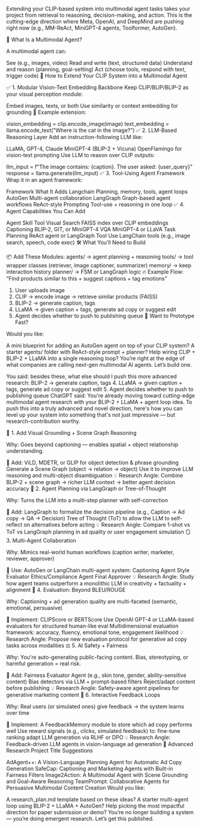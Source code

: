 Extending your CLIP-based system into multimodal agent tasks takes your project from retrieval to reasoning, decision-making, and action. This is the cutting-edge direction where Meta, OpenAI, and DeepMind are pushing right now (e.g., MM-ReAct, MiniGPT-4 agents, Toolformer, AutoGen).

🧠 What Is a Multimodal Agent?

A multimodal agent can:

See (e.g., images, video)
Read and write (text, structured data)
Understand and reason (planning, goal-setting)
Act (choose tools, respond with text, trigger code)
🔁 How to Extend Your CLIP System into a Multimodal Agent

✅ 1. Modular Vision-Text Embedding Backbone
Keep CLIP/BLIP/BLIP-2 as your visual perception module:

Embed images, texts, or both
Use similarity or context embedding for grounding
🔧 Example extension:

vision_embedding = clip.encode_image(image)
text_embedding = llama.encode_text("Where is the cat in the image?")
✅ 2. LLM-Based Reasoning Layer
Add an instruction-following LLM like:

LLaMA, GPT-4, Claude
MiniGPT-4 (BLIP-2 + Vicuna)
OpenFlamingo for vision-text prompting
Use LLM to reason over CLIP outputs:

llm_input = f"The image contains: {caption}. The user asked: {user_query}"
response = llama.generate(llm_input)
✅ 3. Tool-Using Agent Framework
Wrap it in an agent framework:


Framework	What It Adds
Langchain	Planning, memory, tools, agent loops
AutoGen	Multi-agent collaboration
LangGraph	Graph-based agent workflows
ReAct-style Prompting	Tool-use + reasoning in one loop
✅ 4. Agent Capabilities You Can Add

Agent Skill	Tool
Visual Search	FAISS index over CLIP embeddings
Captioning	BLIP-2, GIT, or MiniGPT-4
VQA	MiniGPT-4 or LLaVA
Task Planning	ReAct agent or LangGraph
Tool Use	LangChain tools (e.g., image search, speech, code exec)
🛠️ What You’ll Need to Build

📦 Add These Modules:
agents/ → agent planning + reasoning
tools/ → tool wrapper classes (retriever, image captioner, summarizer)
memory/ → keep interaction history
planner/ → FSM or LangGraph logic
🔥 Example Flow: “Find products similar to this + suggest captions + tag emotions”
1. User uploads image
2. CLIP → encode image → retrieve similar products (FAISS)
3. BLIP-2 → generate caption, tags
4. LLaMA → given caption + tags, generate ad copy or suggest edit
5. Agent decides whether to push to publishing queue
🚀 Want to Prototype Fast?

Would you like:

A mini blueprint for adding an AutoGen agent on top of your CLIP system?
A starter agents/ folder with ReAct-style prompt + planner?
Help wiring CLIP + BLIP-2 + LLaMA into a single reasoning loop?
You’re right at the edge of what companies are calling next-gen multimodal AI agents. Let’s build one.

You said:
besides these, what else should I push this more advanced research:  BLIP-2 → generate caption, tags
4. LLaMA → given caption + tags, generate ad copy or suggest edit
5. Agent decides whether to push to publishing queue
ChatGPT said:
You're already moving toward cutting-edge multimodal agent research with your BLIP-2 + LLaMA + agent loop idea. To push this into a truly advanced and novel direction, here's how you can level up your system into something that's not just impressive — but research-contribution worthy.

🚀 1. Add Visual Grounding + Scene Graph Reasoning

Why: Goes beyond captioning — enables spatial + object relationship understanding.

🔧 Add:
ViLD, MDETR, or GLIP for object detection & phrase grounding
Generate a Scene Graph (object → relation → object)
Use it to improve LLM reasoning and multi-object disambiguation
💡 Research Angle: Combine BLIP-2 + scene graph → richer LLM context → better agent decision accuracy
🧠 2. Agent Planning via LangGraph or Tree-of-Thought

Why: Turns the LLM into a multi-step planner with self-correction

🔧 Add:
LangGraph to formalize the decision pipeline (e.g., Caption → Ad copy → QA → Decision)
Tree of Thought (ToT) to allow the LLM to self-reflect on alternatives before acting
💡 Research Angle: Compare 1-shot vs ToT vs LangGraph planning in ad quality or user engagement simulation
🪞 3. Multi-Agent Collaboration

Why: Mimics real-world human workflows (caption writer, marketer, reviewer, approver)

🔧 Use:
AutoGen or LangChain multi-agent system:
Captioning Agent
Style Evaluator
Ethics/Compliance Agent
Final Approver
💡 Research Angle: Study how agent teams outperform a monolithic LLM in creativity + factuality + alignment
🧠 4. Evaluation: Beyond BLEU/ROUGE

Why: Captioning + ad generation quality are multi-faceted (semantic, emotional, persuasive)

🔧 Implement:
CLIPScore or BERTScore
Use OpenAI GPT-4 or LLaMA-based evaluators for structured human-like eval
Multidimensional evaluation framework: accuracy, fluency, emotional tone, engagement likelihood
💡 Research Angle: Propose new evaluation protocol for generative ad copy tasks across modalities
⚖️ 5. AI Safety + Fairness

Why: You're auto-generating public-facing content. Bias, stereotyping, or harmful generation = real risk.

🔧 Add:
Fairness Evaluator Agent (e.g., skin tone, gender, ability-sensitive content)
Bias detectors via LLM + prompt-based filters
Reject/adapt content before publishing
💡 Research Angle: Safety-aware agent pipelines for generative marketing content
🧠 6. Interactive Feedback Loops

Why: Real users (or simulated ones) give feedback → the system learns over time

🔧 Implement:
A FeedbackMemory module to store which ad copy performs well
Use reward signals (e.g., clicks, simulated feedback) to:
fine-tune ranking
adapt LLM generation via RLHF or DPO
💡 Research Angle: Feedback-driven LLM agents in vision-language ad generation
🧪 Advanced Research Project Title Suggestions

AdAgent++: A Vision-Language Planning Agent for Automatic Ad Copy Generation
SafeCap: Captioning and Marketing Agents with Built-in Fairness Filters
Image2Action: A Multimodal Agent with Scene Grounding and Goal-Aware Reasoning
TeamPrompt: Collaborative Agents for Persuasive Multimodal Content Creation
Would you like:

A research_plan.md template based on these ideas?
A starter multi-agent loop using BLIP-2 + LLaMA + AutoGen?
Help picking the most impactful direction for paper submission or demo?
You’re no longer building a system — you’re doing emergent research. Let’s get this published.